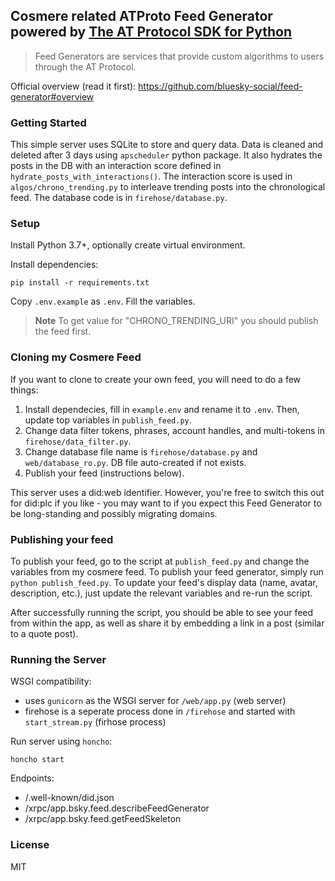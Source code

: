 ## Cosmere related ATProto Feed Generator powered by [The AT Protocol SDK for Python](https://github.com/MarshalX/atproto)

> Feed Generators are services that provide custom algorithms to users through the AT Protocol.

Official overview (read it first): https://github.com/bluesky-social/feed-generator#overview

### Getting Started

This simple server uses SQLite to store and query data. Data is cleaned and deleted after 3 days using `apscheduler` python package. It also hydrates the posts in the DB with an interaction score defined in `hydrate_posts_with_interactions()`. The interaction score is used in `algos/chrono_trending.py` to interleave trending posts into the chronological feed. The database code is in `firehose/database.py`.

### Setup

Install Python 3.7+, optionally create virtual environment.

Install dependencies:
```shell
pip install -r requirements.txt
```

Copy `.env.example` as `.env`. Fill the variables.

> **Note**
> To get value for "CHRONO_TRENDING_URI" you should publish the feed first. 

### Cloning my Cosmere Feed

If you want to clone to create your own feed, you will need to do a few things:
1. Install dependecies, fill in `example.env` and rename it to `.env`. Then, update top variables in `publish_feed.py`.
1. Change data filter tokens, phrases, account handles, and multi-tokens in `firehose/data_filter.py`.
2. Change database file name is `firehose/database.py` and `web/database_ro.py`. DB file auto-created if not exists.
3. Publish your feed (instructions below).

This server uses a did:web identifier. However, you're free to switch this out for did:plc if you like - you may want to if you expect this Feed Generator to be long-standing and possibly migrating domains.

### Publishing your feed

To publish your feed, go to the script at `publish_feed.py` and change the variables from my cosmere feed. To publish your feed generator, simply run `python publish_feed.py`. To update your feed's display data (name, avatar, description, etc.), just update the relevant variables and re-run the script.

After successfully running the script, you should be able to see your feed from within the app, as well as share it by embedding a link in a post (similar to a quote post).

### Running the Server

WSGI compatibility:
- uses `gunicorn` as the WSGI server for `/web/app.py` (web server)
- firehose is a seperate process done in `/firehose` and started with `start_stream.py` (firhose process)

Run server using `honcho`:
```shell
honcho start
```

Endpoints:
- /.well-known/did.json
- /xrpc/app.bsky.feed.describeFeedGenerator
- /xrpc/app.bsky.feed.getFeedSkeleton

### License

MIT
